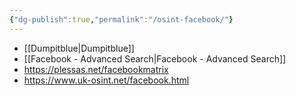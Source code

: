 ```yaml
---
{"dg-publish":true,"permalink":"/osint-facebook/"}
---
```


- [[Dumpitblue\|Dumpitblue]]
- [[Facebook - Advanced Search\|Facebook - Advanced Search]]
- https://plessas.net/facebookmatrix
- https://www.uk-osint.net/facebook.html